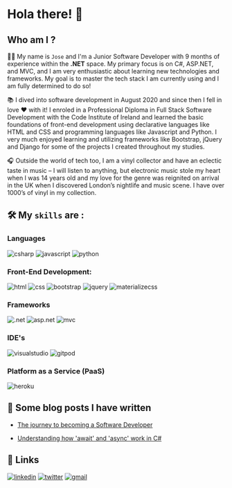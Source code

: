 # Hola there! 👋

## Who am I ? 


👨‍💻 My name is `Jose` and I'm a Junior Software Developer with 9 months of experience within the **.NET** space. My primary focus is on C#, ASP.NET, and MVC, and I am very enthusiastic about learning new technologies and frameworks. My goal is to master the tech stack I am currently using and I am fully determined to do so! 

📚 I dived into software development in August 2020 and since then I fell in love ❤ with it! I enroled in a Professional Diploma in Full Stack Software Development with the Code Institute of Ireland and learned the basic foundations of front-end development using declarative languages like HTML and CSS and programming languages like Javascript and Python. I very much enjoyed learning and utilizing frameworks like Bootstrap, jQuery and Django for some of the projects I created throughout my studies.

🎧 Outside the world of tech too, I am a vinyl collector and have an eclectic taste in music – I will listen to anything, but electronic music stole my heart when I was 14 years old and my love for the genre was reignited on arrival in the UK when I discovered London’s nightlife and music scene. I have over 1000’s of vinyl in my collection.

## 🛠 My `skills` are : 

  ### Languages

![csharp](https://img.shields.io/badge/CSharp-blueviolet?style=for-the-badge&logo=CSharp&logoColor=white)
![javascript](https://img.shields.io/badge/javascript-lightgrey?style=for-the-badge&logo=javascript&logoColor=yellow)
![python](https://img.shields.io/badge/python-blue?style=for-the-badge&logo=python&logoColor=white)

  ### Front-End Development:
  
![html](https://img.shields.io/badge/html5-orange?style=for-the-badge&logo=html5&logoColor=white)
![css](https://img.shields.io/badge/css3-blue?style=for-the-badge&logo=css3&logoColor=white)
![bootstrap](https://img.shields.io/badge/bootstrap-blueviolet?style=for-the-badge&logo=bootstrap&logoColor=white)
![jquery](https://img.shields.io/badge/jquery-blue?style=for-the-badge&logo=jquery&logoColor=white)
![materializecss](https://img.shields.io/badge/materializecss-red?style=for-the-badge&logo=materializecss&logoColor=white)

  ### Frameworks
  
![.net](https://img.shields.io/badge/.net-blueviolet?style=for-the-badge&logo=.net&logoColor=white)
![asp.net](https://img.shields.io/badge/asp.net-blueviolet?style=for-the-badge&logo=.net&logoColor=white)
![mvc](https://img.shields.io/badge/mvc-blue?style=for-the-badge&logo=mvc&logoColor=white)

  ### IDE's 

![visualstudio](https://img.shields.io/badge/visualstudio-black?style=for-the-badge&logo=visualstudio&logoColor=blueviolet)
![gitpod](https://img.shields.io/badge/gitpod-black?style=for-the-badge&logo=gitpod&logoColor=orange)

  ### Platform as a Service (PaaS)
  
![heroku](https://img.shields.io/badge/heroku-blueviolet?style=for-the-badge&logo=heroku&logoColor=white)

## 📝 Some blog posts I have written 

  * [The journey to becoming a Software Developer](https://www.linkedin.com/pulse/journey-becoming-software-developer-overcoming-your-alberto-casta%C3%B1o/)
  - [Understanding how 'await'​ and 'async'​ work in C#](https://www.linkedin.com/pulse/understanding-how-await-async-work-c-jose-alberto-casta%25C3%25B1o/)

## 🔗 Links

<a href="https://www.linkedin.com/in/jose-alberto-casta%C3%B1o-41063766/">![linkedin](https://img.shields.io/badge/linkedin-blue?style=for-the-badge&logo=linkedin&logoColor=white)</a>
<a href="https://twitter.com/JWestsussex">![twitter](https://img.shields.io/badge/twitter-white?style=for-the-badge&logo=twitter&logoColor=blue)</a>
<a href="mailto:j.albertocast@gmail.com">![gmail](https://img.shields.io/badge/gmail-red?style=for-the-badge&logo=gmail&logoColor=white)</a>


